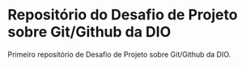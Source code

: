 # Repositório do Desafio de Projeto sobre Git/Github da DIO
Primeiro repositório de Desafio de Projeto sobre Git/Github da DIO.
